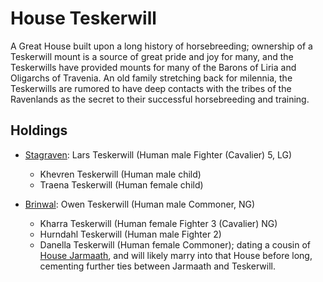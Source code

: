 # House Teskerwill
A Great House built upon a long history of horsebreeding; ownership of a Teskerwill mount is a source of great pride and joy for many, and the Teskerwills have provided mounts for many of the Barons of Liria and Oligarchs of Travenia. An old family stretching back for milennia, the Teskerwills are rumored to have deep contacts with the tribes of the Ravenlands as the secret to their successful horsebreeding and training.

## Holdings
* [Stagraven](/Cities/Stagraven.md): Lars Teskerwill (Human male Fighter (Cavalier) 5, LG)
  * Khevren Teskerwill (Human male child)
  * Traena Teskerwill (Human female child)

* [Brinwal](/Cities/Brinwal.md): Owen Teskerwill (Human male Commoner, NG)
  * Kharra Teskerwill (Human female Fighter 3 (Cavalier) NG)
  * Hurndahl Teskerwill (Human male Fighter 2)
  * Danella Teskerwill (Human female Commoner); dating a cousin of [House Jarmaath](Jarmaath.md), and will likely marry into that House before long, cementing further ties between Jarmaath and Teskerwill.

